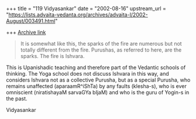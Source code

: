 +++
title = "119 Vidyasankar"
date = "2002-08-16"
upstream_url = "https://lists.advaita-vedanta.org/archives/advaita-l/2002-August/003491.html"

+++
[Archive link](https://lists.advaita-vedanta.org/archives/advaita-l/2002-August/003491.html)

>It is somewhat like this, the sparks of the fire are
>numerous but not totally different from the fire.
>Purushas, as referred to here, are the sparks. The
>fire is Ishvara.

This is Upanishadic teaching and therefore part of the Vedantic schools of
thinking. The Yoga school does not discuss Ishvara in this way, and
considers Ishvara not as a collective Purusha, but as a special Purusha, who
remains unaffected (aparaamR^iShTa) by any faults (klesha-s), who is ever
omniscient (niratishayaM sarvaGYa bIjaM) and who is the guru of Yogin-s in
the past.

Vidyasankar


